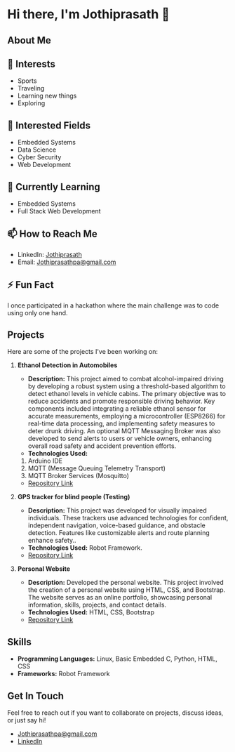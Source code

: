 # Hi there, I'm Jothiprasath 👋

## About Me
## 👀 Interests
- Sports
- Traveling
- Learning new things
- Exploring

## 💼 Interested Fields
- Embedded Systems
- Data Science
- Cyber Security
- Web Development

## 🌱 Currently Learning
- Embedded Systems
- Full Stack Web Development

## 📫 How to Reach Me
- LinkedIn: [Jothiprasath](https://www.linkedin.com/in/jothi-prasath-2081571b1)
- Email: [Jothiprasathpa@gmail.com](jothiprasathpa@gmail.com)

## ⚡ Fun Fact
I once participated in a hackathon where the main challenge was to code using only one hand.


## Projects
Here are some of the projects I've been working on:

1. **Ethanol Detection in Automobiles**
   - **Description:** This project aimed to combat alcohol-impaired driving by developing a robust system using a threshold-based algorithm to detect ethanol levels in vehicle cabins. The primary objective was to reduce accidents and promote responsible driving behavior. Key components included integrating a reliable ethanol sensor for 
accurate measurements, employing a microcontroller (ESP8266) for real-time data processing, and implementing safety measures to deter drunk driving. An optional MQTT Messaging Broker was also developed to send alerts to users or vehicle owners, enhancing overall road safety and accident prevention efforts.
   - **Technologies Used:**
   1. Arduino IDE
   2. MQTT (Message Queuing Telemetry Transport)
   3. MQTT Broker Services (Mosquitto) 
   - [Repository Link](https://github.com/Jothiprasath0014/Ethanol_detection)

2. **GPS tracker for blind people (Testing)**
   - **Description:** This project was developed for visually impaired individuals. These trackers use advanced technologies for confident, independent navigation, voice-based guidance, and obstacle detection. Features like customizable alerts and route planning enhance safety..
   - **Technologies Used:** Robot Framework.
   - [Repository Link](https://github.com/Jothiprasath0014/smart-blind-Testing-robotframework-)

3. **Personal Website**
   - **Description:** Developed the personal website. This project involved the creation of a personal website using HTML, CSS, and Bootstrap. The
website serves as an online portfolio, showcasing personal information, skills, projects, and contact details.
   - **Technologies Used:** HTML, CSS, Bootstrap
   - [Repository Link](https://github.com/Jothiprasath0014/capstone-project2-Personal-Website.git)
  
   

## Skills
- **Programming Languages:** Linux, Basic Embedded C, Python, HTML, CSS
- **Frameworks:** Robot Framework

## Get In Touch
Feel free to reach out if you want to collaborate on projects, discuss ideas, or just say hi!

- [Jothiprasathpa@gmail.com](jothiprasathpa@gmail.com)
- [LinkedIn](https://www.linkedin.com/in/jothi-prasath-2081571b1)

<!--
Optional: Add a section for GitHub trophies or other badges
![GitHub Trophies](https://github-profile-trophy.vercel.app/?username=Jothiprasath0014&theme=radical)
-->

